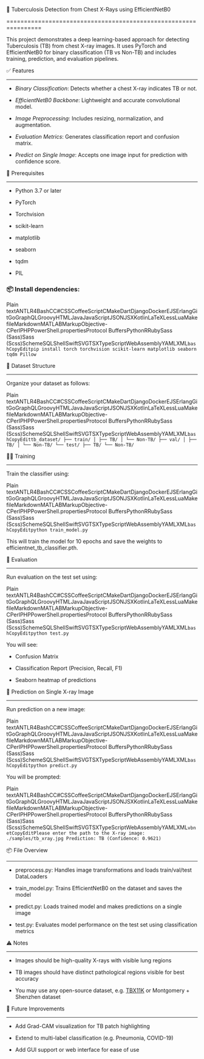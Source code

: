 🩻 Tuberculosis Detection from Chest X-Rays using EfficientNetB0

================================================================

  

This project demonstrates a deep learning-based approach for detecting Tuberculosis (TB) from chest X-ray images. It uses PyTorch and EfficientNetB0 for binary classification (TB vs Non-TB) and includes training, prediction, and evaluation pipelines.

  

✅ Features

----------

  

*  *Binary Classification*: Detects whether a chest X-ray indicates TB or not.

*  *EfficientNetB0 Backbone*: Lightweight and accurate convolutional model.

*  *Image Preprocessing*: Includes resizing, normalization, and augmentation.

*  *Evaluation Metrics*: Generates classification report and confusion matrix.

*  *Predict on Single Image*: Accepts one image input for prediction with confidence score.

  

🧰 Prerequisites

----------------

  

* Python 3.7 or later

* PyTorch

* Torchvision

* scikit-learn

* matplotlib

* seaborn

* tqdm

* PIL

  

### 📦 Install dependencies:

  

Plain textANTLR4BashCC#CSSCoffeeScriptCMakeDartDjangoDockerEJSErlangGitGoGraphQLGroovyHTMLJavaJavaScriptJSONJSXKotlinLaTeXLessLuaMakefileMarkdownMATLABMarkupObjective-CPerlPHPPowerShell.propertiesProtocol BuffersPythonRRubySass (Sass)Sass (Scss)SchemeSQLShellSwiftSVGTSXTypeScriptWebAssemblyYAMLXML` bashCopyEditpip install torch torchvision scikit-learn matplotlib seaborn tqdm Pillow `

  

📁 Dataset Structure

--------------------

  

Organize your dataset as follows:

  

Plain textANTLR4BashCC#CSSCoffeeScriptCMakeDartDjangoDockerEJSErlangGitGoGraphQLGroovyHTMLJavaJavaScriptJSONJSXKotlinLaTeXLessLuaMakefileMarkdownMATLABMarkupObjective-CPerlPHPPowerShell.propertiesProtocol BuffersPythonRRubySass (Sass)Sass (Scss)SchemeSQLShellSwiftSVGTSXTypeScriptWebAssemblyYAMLXML` bashCopyEdittb_dataset/ ├── train/ │ ├── TB/ │ └── Non-TB/ ├── val/ │ ├── TB/ │ └── Non-TB/ └── test/ ├── TB/ └── Non-TB/ `

  

🏋‍♂ Training

---------------

  

Train the classifier using:

  

Plain textANTLR4BashCC#CSSCoffeeScriptCMakeDartDjangoDockerEJSErlangGitGoGraphQLGroovyHTMLJavaJavaScriptJSONJSXKotlinLaTeXLessLuaMakefileMarkdownMATLABMarkupObjective-CPerlPHPPowerShell.propertiesProtocol BuffersPythonRRubySass (Sass)Sass (Scss)SchemeSQLShellSwiftSVGTSXTypeScriptWebAssemblyYAMLXML` bashCopyEditpython train_model.py `

  

This will train the model for 10 epochs and save the weights to efficientnet\_tb\_classifier.pth.

  

🧪 Evaluation

-------------

  

Run evaluation on the test set using:

  

Plain textANTLR4BashCC#CSSCoffeeScriptCMakeDartDjangoDockerEJSErlangGitGoGraphQLGroovyHTMLJavaJavaScriptJSONJSXKotlinLaTeXLessLuaMakefileMarkdownMATLABMarkupObjective-CPerlPHPPowerShell.propertiesProtocol BuffersPythonRRubySass (Sass)Sass (Scss)SchemeSQLShellSwiftSVGTSXTypeScriptWebAssemblyYAMLXML` bashCopyEditpython test.py `

  

You will see:

  

* Confusion Matrix

* Classification Report (Precision, Recall, F1)

* Seaborn heatmap of predictions

  

🔮 Prediction on Single X-ray Image

-----------------------------------

  

Run prediction on a new image:

  

Plain textANTLR4BashCC#CSSCoffeeScriptCMakeDartDjangoDockerEJSErlangGitGoGraphQLGroovyHTMLJavaJavaScriptJSONJSXKotlinLaTeXLessLuaMakefileMarkdownMATLABMarkupObjective-CPerlPHPPowerShell.propertiesProtocol BuffersPythonRRubySass (Sass)Sass (Scss)SchemeSQLShellSwiftSVGTSXTypeScriptWebAssemblyYAMLXML` bashCopyEditpython predict.py `

  

You will be prompted:

  

Plain textANTLR4BashCC#CSSCoffeeScriptCMakeDartDjangoDockerEJSErlangGitGoGraphQLGroovyHTMLJavaJavaScriptJSONJSXKotlinLaTeXLessLuaMakefileMarkdownMATLABMarkupObjective-CPerlPHPPowerShell.propertiesProtocol BuffersPythonRRubySass (Sass)Sass (Scss)SchemeSQLShellSwiftSVGTSXTypeScriptWebAssemblyYAMLXML` vbnetCopyEditPlease enter the path to the X-ray image: ./samples/tb_xray.jpg Prediction: TB (Confidence: 0.9621) `

  

📦 File Overview

----------------

  

* preprocess.py: Handles image transformations and loads train/val/test DataLoaders

* train\_model.py: Trains EfficientNetB0 on the dataset and saves the model

* predict.py: Loads trained model and makes predictions on a single image

* test.py: Evaluates model performance on the test set using classification metrics

  

⚠ Notes

--------

  

* Images should be high-quality X-rays with visible lung regions

* TB images should have distinct pathological regions visible for best accuracy

* You may use any open-source dataset, e.g. [TBX11K](https://arxiv.org/abs/2011.13347) or Montgomery + Shenzhen dataset

  

🚀 Future Improvements

----------------------

  

* Add Grad-CAM visualization for TB patch highlighting

* Extend to multi-label classification (e.g. Pneumonia, COVID-19)

* Add GUI support or web interface for ease of use